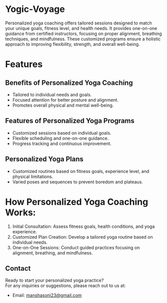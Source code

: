 # Yogic-Voyage
Personalized yoga coaching offers tailored sessions designed to match your unique goals, fitness level, and health needs. It provides one-on-one guidance from certified instructors, focusing on proper alignment, breathing techniques, and mindfulness. These customized programs ensure a holistic approach to improving flexibility, strength, and overall well-being.

# Features

## Benefits of Personalized Yoga Coaching
<ul>
<li>Tailored to individual needs and goals.</li>
<li>Focused attention for better posture and alignment.</li>
<li>Promotes overall physical and mental well-being.</li>
</ul>

## Features of Personalized Yoga Programs
<ul>
<li>Customized sessions based on individual goals.</li>
<li>Flexible scheduling and one-on-one guidance.</li>
<li>Progress tracking and continuous improvement.</li>
</ul>

## Personalized Yoga Plans
<ul>
<li>Customized routines based on fitness goals, experience level, and physical limitations.</li>
<li>Varied poses and sequences to prevent boredom and plateaus.</li>
</ul>

# How Personalized Yoga Coaching Works:
<ol>
  <li>Initial Consultation: Assess fitness goals, health conditions, and yoga experience.</li>
  <li>Customized Plan Creation: Develop a tailored yoga routine based on individual needs.</li>
  <li>One-on-One Sessions: Conduct guided practices focusing on alignment, breathing, and mindfulness.</li>
</ol>

## Contact
Ready to start your personalized yoga practice?<br>
For any inquiries or suggestions, please reach out to us at:
<ul>
  <li>Email: <a href="mailto:manshasoni23@gmail.com.com">manshasoni23@gmail.com</a></li>
 
</ul>








